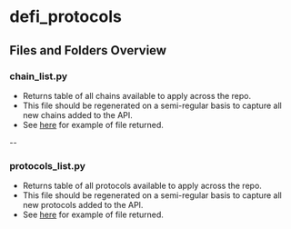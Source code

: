 # defi_protocols

## Files and Folders Overview

### chain_list.py

- Returns table of all chains available to apply across the repo.
- This file should be regenerated on a semi-regular basis to capture all new chains added to the API.
- See [here](https://github.com/check-sked/crypto_data_resources/blob/main/csv_examples/defi_protocols_chains/chains_list.csv) for example of file returned.

--

### protocols_list.py

- Returns table of all protocols available to apply across the repo.
- This file should be regenerated on a semi-regular basis to capture all new protocols added to the API.
- See [here](https://github.com/check-sked/crypto_data_resources/blob/main/csv_examples/defi_protocols_chains/protocols_list.csv) for example of file returned.
